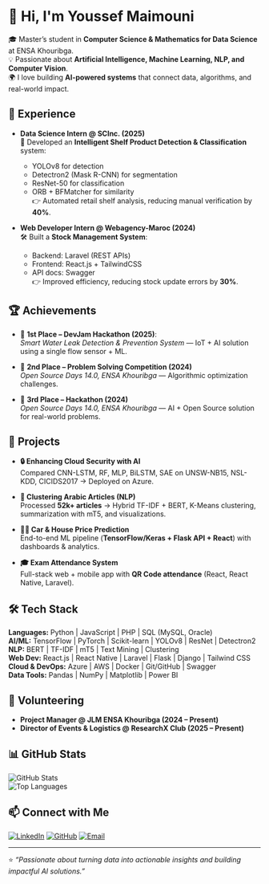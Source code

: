 # 👋 Hi, I'm Youssef Maimouni  

🎓 Master’s student in **Computer Science & Mathematics for Data Science** at ENSA Khouribga.  
💡 Passionate about **Artificial Intelligence, Machine Learning, NLP, and Computer Vision**.  
🌍 I love building **AI-powered systems** that connect data, algorithms, and real-world impact.  



## 🔬 Experience  

- **Data Science Intern @ SCInc. (2025)**  
  🚀 Developed an **Intelligent Shelf Product Detection & Classification** system:  
  - YOLOv8 for detection  
  - Detectron2 (Mask R-CNN) for segmentation  
  - ResNet-50 for classification  
  - ORB + BFMatcher for similarity  
  👉 Automated retail shelf analysis, reducing manual verification by **40%**.  

- **Web Developer Intern @ Webagency-Maroc (2024)**  
  🛠 Built a **Stock Management System**:  
  - Backend: Laravel (REST APIs)  
  - Frontend: React.js + TailwindCSS  
  - API docs: Swagger  
  👉 Improved efficiency, reducing stock update errors by **30%**.  



## 🏆 Achievements  

- 🥇 **1st Place – DevJam Hackathon (2025)**:  
  *Smart Water Leak Detection & Prevention System* — IoT + AI solution using a single flow sensor + ML.  

- 🥈 **2nd Place – Problem Solving Competition (2024)**  
  *Open Source Days 14.0, ENSA Khouribga* — Algorithmic optimization challenges.  

- 🥉 **3rd Place – Hackathon (2024)**  
  *Open Source Days 14.0, ENSA Khouribga* — AI + Open Source solution for real-world problems.  



## 📂 Projects  

- **🔒 Enhancing Cloud Security with AI**  
  Compared CNN-LSTM, RF, MLP, BiLSTM, SAE on UNSW-NB15, NSL-KDD, CICIDS2017 → Deployed on Azure.  

- **📰 Clustering Arabic Articles (NLP)**  
  Processed **52k+ articles** → Hybrid TF-IDF + BERT, K-Means clustering, summarization with mT5, and visualizations.  

- **🚗🏡 Car & House Price Prediction**  
  End-to-end ML pipeline (**TensorFlow/Keras + Flask API + React**) with dashboards & analytics.  

- **🎓 Exam Attendance System**  
  Full-stack web + mobile app with **QR Code attendance** (React, React Native, Laravel).  



## 🛠 Tech Stack  

**Languages:** Python | JavaScript | PHP | SQL (MySQL, Oracle)  
**AI/ML:** TensorFlow | PyTorch | Scikit-learn | YOLOv8 | ResNet | Detectron2  
**NLP:** BERT | TF-IDF | mT5 | Text Mining | Clustering  
**Web Dev:** React.js | React Native | Laravel | Flask | Django | Tailwind CSS  
**Cloud & DevOps:** Azure | AWS | Docker | Git/GitHub | Swagger  
**Data Tools:** Pandas | NumPy | Matplotlib | Power BI  



## 🤝 Volunteering  

- **Project Manager @ JLM ENSA Khouribga (2024 – Present)**  
- **Director of Events & Logistics @ ResearchX Club (2025 – Present)**  



## 📊 GitHub Stats  

![GitHub Stats](https://github-readme-stats.vercel.app/api?username=youssefmaimouni&show_icons=true&theme=tokyonight)  
![Top Languages](https://github-readme-stats.vercel.app/api/top-langs/?username=youssefmaimouni&layout=compact&theme=tokyonight)  


## 📫 Connect with Me  

[![LinkedIn](https://img.shields.io/badge/LinkedIn-0077B5?style=flat&logo=linkedin&logoColor=white)](https://www.linkedin.com/in/maimouni-youssef)  [![GitHub](https://img.shields.io/badge/GitHub-000000?style=flat&logo=github&logoColor=white)](https://github.com/youssefmaimouni)  [![Email](https://img.shields.io/badge/Email-D14836?style=flat&logo=gmail&logoColor=white)](mailto:youssefmaimouni03@gmail.com)  

---

⭐️ *“Passionate about turning data into actionable insights and building impactful AI solutions.”*  
